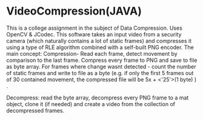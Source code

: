 # VideoCompression(JAVA)
This is a college assignment in the subject of Data Compression.
Uses OpenCV & JCodec.
This software takes an input video from a security camera (which naturally contains a lot of static frames) and compresses it using a type of RLE algorithm combined with a self-built PNG encoder. 
The main concept:
Compression-  Read each frame, detect movement by comparison to the last frame. Compress every frame to PNG and save to file as byte array.
For frames where change wasnt detected - count the number of static frames and write to file as a byte (e.g. if only the first 5 frames out of 30 contained movement, the compressed file will be 5x<PNG Frames> + <'25'>(1 byte) ) . 

Decompress: read the byte array, decompress every PNG frame to a mat object, clone it (if needed) and create a video from the collection of decompressed frames.
